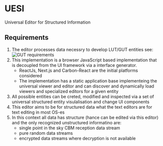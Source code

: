 # UESI
Universal Editor for Structured Information

## Requirements

1. The editor processes data necessry to develop LUT/GUT entities see: ![GUT requirements]()
2. This implementation is a browser JavaScript based implementation that is decoupled from the UI framework via a interface generator.
   * ReactJs, Next.js and Carbon-React are the initial platforms considered
   * The implementation has a static application base implementeing the universal viewer and editor and can discover and dynamically load viewers and specialized editors for a given entity 
4. All possible entities can be creted, modified and inspected via a set of universal structured entity visulalisation and change UI components
5. This editor aims to be for structured data what the text editors are for text editing in most OS-es
6. In this context all data has structure (hance can be edited via this editor) and the only recognized unstructured informatino are:
   * single point in the sky CBM reception data stream
   * pure random data streams
   * encrypted data streams where decryption is not available

